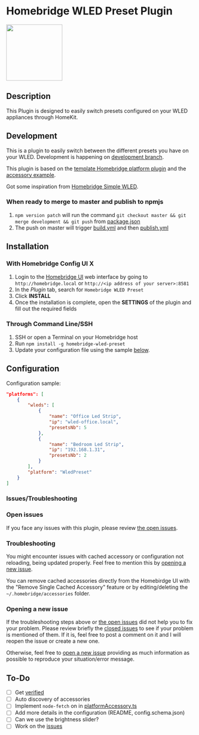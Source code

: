 # Homebridge WLED Preset Plugin

<img src="https://github.com/goodshort/homebridge-wled-preset/blob/master/WIP.png" width="150">

## Description

This Plugin is designed to easily switch presets configured on your WLED appliances through HomeKit.

## Development

This is a plugin to easily switch between the different presets you have on your WLED. Development is happening on [development branch](https://github.com/goodshort/homebridge-wled-preset/tree/development).

This plugin is based on the [template Homebridge platform plugin](https://github.com/homebridge/homebridge-plugin-template/) and the [accessory example](https://github.com/homebridge/homebridge-examples/tree/master/accessory-example-typescript).

Got some inspiration from [Homebridge Simple WLED](https://github.com/jstrausd/homebridge-simple-wled).

### When ready to merge to master and publish to npmjs

1. `npm version patch` will run the command `git checkout master && git merge development && git push` from [package.json](package.json)
2. The push on master will trigger [build.yml](.github/workflows/build.yml) and then [publish.yml](.github/workflows/publish.yml)

## Installation

### With Homebridge Config UI X

1. Login to the [Homebridge UI](https://github.com/oznu/homebridge-config-ui-x) web interface by going to `http://homebridge.local` or `http://<ip address of your server>:8581` 
2. In the *Plugin* tab, search for `Homebridge WLED Preset`
3. Click **INSTALL**
4. Once the installation is complete, open the **SETTINGS** of the plugin and fill out the required fields

### Through Command Line/SSH

1. SSH or open a Terminal on your Homebridge host
2. Run `npm install -g homebridge-wled-preset`
3. Update your configuration file using the sample [below](#configuration).

## Configuration

Configuration sample:

```json
"platforms": [
    {
        "wleds": [
            {
                "name": "Office Led Strip",
                "ip": "wled-office.local",
                "presetsNb": 5
            },
            {
                "name": "Bedroom Led Strip",
                "ip": "192.168.1.31",
                "presetsNb": 2
            }
        ],
        "platform": "WledPreset"
    }
]
```

### Issues/Troubleshooting

### Open issues

If you face any issues with this plugin, please review [the open issues](https://github.com/goodshort/homebridge-wled-preset/issues).

### Troubleshooting

You might encounter issues with cached accessory or configuration not reloading, being updated properly. Feel free to mention this by [opening a new issue](https://github.com/goodshort/homebridge-wled-preset/issues/new/choose).

You can remove cached accessories directly from the Homebirdge UI with the "Remove Single Cached Accessory" feature or by editing/deleting the `~/.homebridge/accessories` folder.

### Opening a new issue

If the troubleshooting steps above or [the open issues](https://github.com/goodshort/homebridge-wled-preset/issues) did not help you to fix your problem. Please review briefly the [closed issues](https://github.com/goodshort/homebridge-wled-preset/issues?q=is%3Aissue+is%3Aclosed) to see if your problem is mentioned of them. If it is, feel free to post a comment on it and I will reopen the issue or create a new one.

Otherwise, feel free to [open a new issue](https://github.com/goodshort/homebridge-wled-preset/issues/new/choose) providing as much information as possible to reproduce your situation/error message.

## To-Do
- [ ] Get [verified](https://github.com/homebridge/verified)
- [ ] Auto discovery of accessories
- [ ] Implement `node-fetch` on in [platformAccessory.ts](src/platformAccessory.ts)
- [ ] Add more details in the configuration (README, config.schema.json)
- [ ] Can we use the brightness slider?
- [ ] Work on the [issues](https://github.com/goodshort/homebridge-wled-preset/issues)